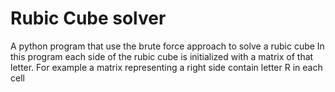 # Rubic Cube solver

A python program that use the brute force approach to solve a rubic cube
In this program each side of the rubic cube is initialized with a matrix of that letter. For example a matrix representing a right side contain letter R in each cell
